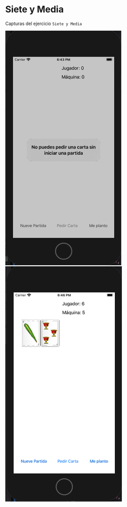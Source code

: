 # Siete y Media
Capturas del ejercicio `Siete y Media`

![Captura 1](https://github.com/yasmanets/ios/blob/main/4%20SieteyMedia/captures/sieteymedia1.png)
![Captura 1](https://github.com/yasmanets/ios/blob/main/4%20SieteyMedia/captures/sieteymedia2.png)


